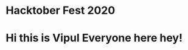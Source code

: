 <html>
  <head>
  </head>
  <body>
    <h1> Hacktober Fest 2020 <h1>
  </body>
</html>
Hi this is Vipul
    Everyone here hey!
